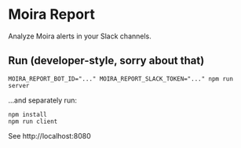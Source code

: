 # Moira Report

Analyze Moira alerts in your Slack channels.

## Run (developer-style, sorry about that)

```
MOIRA_REPORT_BOT_ID="..." MOIRA_REPORT_SLACK_TOKEN="..." npm run server
```

...and separately run:

```
npm install
npm run client
```

See http://localhost:8080
